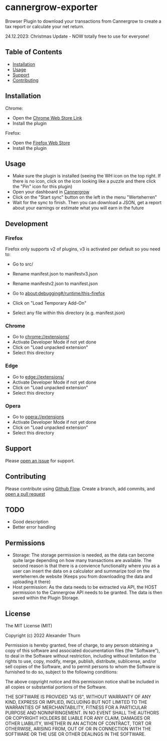 # cannergrow-exporter

Browser Plugin to download your transactions from Cannergrow to create a tax report or calculate your net return. 

24.12.2023: Christmas Update - NOW totally free to use for everyone!

## Table of Contents

- [Installation](#installation)
- [Usage](#usage)
- [Support](#support)
- [Contributing](#contributing)

## Installation

Chrome:
- Open the [Chrome Web Store Link](https://chrome.google.com/webstore/detail/cannergrow-exporter/hffccnimagkjbbackieijelkgfhokfoh)
- Install the plugin

Firefox:
- Open the [Firefox Web Store](https://addons.mozilla.org/en-GB/firefox/addon/cannergrow-exporter/)
- Install the plugin

## Usage

- Make sure the plugin is installed (seeing the WH icon on the top right. If there is no icon, click on the icon looking like a puzzle and there click the "Pin" icon for this plugin)
- Open your dashboard in [Cannergrow](https://cannergrow.com)
- Click on the "Start sync" button on the left in the menu "Werteherren"
- Wait for the sync to finish. Then you can download a JSON, get a report about your earnings or estimate what you will earn in the future


## Development

### Firefox

Firefox only supports v2 of plugins, v3 is activated per default so you need to:

- Go to src/
- Rename manifest.json to manifestv3.json
- Rename manifestv2.json to manifest.json

- Go to [about:debugging#/runtime/this-firefox](about:debugging#/runtime/this-firefox)
- Click on "Load Temporary Add-On"
- Select any file within this directory (e.g. manifest.json)

### Chrome

- Go to [chrome://extensions/](chrome://extensions/)
- Activate Developer Mode if not yet done
- Click on "Load unpacked extension"
- Select this directory

### Edge

- Go to [edge://extensions/](edge://extensions/)
- Activate Developer Mode if not yet done
- Click on "Load unpacked extension"
- Select this directory

### Opera
- Go to [opera://extensions](opera://extensions)
- Activate Developer Mode if not yet done
- Click on "Load unpacked extension"
- Select this directory


## Support

Please [open an issue](https://github.com/alexanderthurn/cannergrow-exporter/issues/new) for support.

## Contributing

Please contribute using [Github Flow](https://guides.github.com/introduction/flow/). Create a branch, add commits, and [open a pull request](https://github.com/alexanderthurn/cannergrow-exporter/compare/)


## TODO

* Good description
* Better error handling

## Permissions

* Storage: The storage permission is needed, as the data can become quite large depending on how many transactions are available. The second reason is that there is a convience functionality where you as a user can insert the data on a calculator and summarize tool on the werteherren.de website (Keeps you from downloading the data and uploading it there)
* Host permission: As the data needs to be extracted via API, the HOST permission to the Cannergrow API needs to be granted. The data is then saved within the Plugin Storage.

## License
 
The MIT License (MIT)

Copyright (c) 2022 Alexander Thurn

Permission is hereby granted, free of charge, to any person obtaining a copy of this software and associated documentation files (the "Software"), to deal in the Software without restriction, including without limitation the rights to use, copy, modify, merge, publish, distribute, sublicense, and/or sell copies of the Software, and to permit persons to whom the Software is furnished to do so, subject to the following conditions:

The above copyright notice and this permission notice shall be included in all copies or substantial portions of the Software.

THE SOFTWARE IS PROVIDED "AS IS", WITHOUT WARRANTY OF ANY KIND, EXPRESS OR IMPLIED, INCLUDING BUT NOT LIMITED TO THE WARRANTIES OF MERCHANTABILITY, FITNESS FOR A PARTICULAR PURPOSE AND NONINFRINGEMENT. IN NO EVENT SHALL THE AUTHORS OR COPYRIGHT HOLDERS BE LIABLE FOR ANY CLAIM, DAMAGES OR OTHER LIABILITY, WHETHER IN AN ACTION OF CONTRACT, TORT OR OTHERWISE, ARISING FROM, OUT OF OR IN CONNECTION WITH THE SOFTWARE OR THE USE OR OTHER DEALINGS IN THE SOFTWARE.



